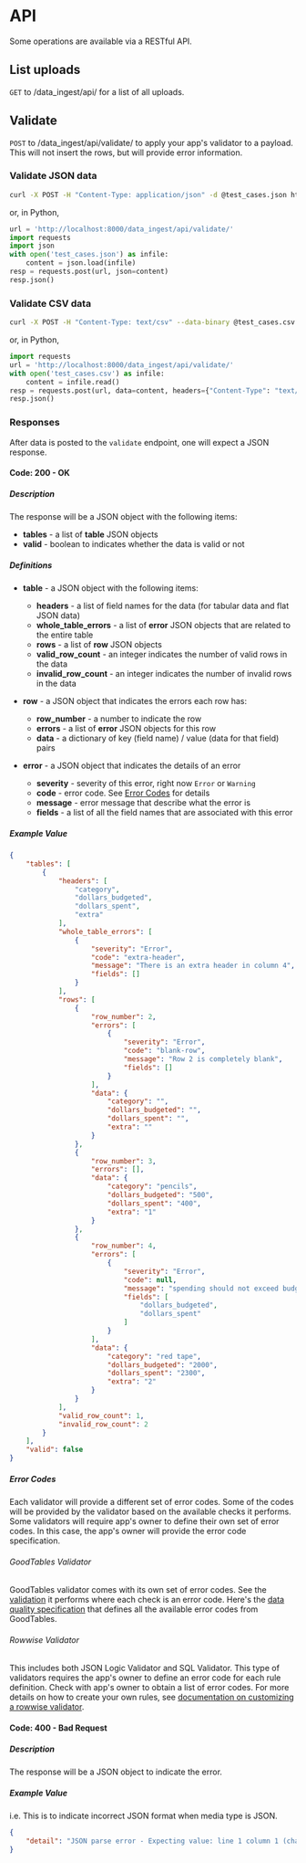 API
===

Some operations are available via a RESTful API.

List uploads
------------

`GET` to /data_ingest/api/ for a list of all uploads.

Validate
--------

`POST` to /data_ingest/api/validate/ to apply your app's validator
to a payload.  This will not insert the rows, but will provide 
error information.

### Validate JSON data

```bash
curl -X POST -H "Content-Type: application/json" -d @test_cases.json http://localhost:8000/data_ingest/api/validate/
```

or, in Python,

```python
url = 'http://localhost:8000/data_ingest/api/validate/'
import requests
import json
with open('test_cases.json') as infile:
    content = json.load(infile)
resp = requests.post(url, json=content)
resp.json()
```

### Validate CSV data

```bash
curl -X POST -H "Content-Type: text/csv" --data-binary @test_cases.csv http://localhost:8000/data_ingest/api/validate/
```

or, in Python,

```python
import requests
url = 'http://localhost:8000/data_ingest/api/validate/'
with open('test_cases.csv') as infile:
    content = infile.read()
resp = requests.post(url, data=content, headers={"Content-Type": "text/csv"})
resp.json()
```

### Responses

After data is posted to the `validate` endpoint, one will expect a JSON response.

#### Code: 200 - OK

##### Description

The response will be a JSON object with the following items:
  - **tables** - a list of **table** JSON objects
  - **valid** - boolean to indicates whether the data is valid or not

##### Definitions
  - **table** - a JSON object with the following items:
    - **headers** - a list of field names for the data (for tabular data and flat JSON data)
    - **whole_table_errors** - a list of **error** JSON objects that are related to the entire table
    - **rows** - a list of **row** JSON objects
    - **valid_row_count** - an integer indicates the number of valid rows in the data
    - **invalid_row_count** - an integer indicates the number of invalid rows in the data


  - **row** -  a JSON object that indicates the errors each row has:
    - **row_number** - a number to indicate the row
    - **errors** - a list of **error** JSON objects for this row
    - **data** - a dictionary of key (field name) / value (data for that field) pairs


  - **error** - a JSON object that indicates the details of an error
    - **severity** - severity of this error, right now `Error` or `Warning`
    - **code** - error code.  See [Error Codes](#error-codes) for details
    - **message** - error message that describe what the error is
    - **fields** - a list of all the field names that are associated with this error

##### Example Value

```json
{
    "tables": [
        {
            "headers": [
                "category",
                "dollars_budgeted",
                "dollars_spent",
                "extra"
            ],
            "whole_table_errors": [
                {
                    "severity": "Error",
                    "code": "extra-header",
                    "message": "There is an extra header in column 4",
                    "fields": []
                }
            ],
            "rows": [
                {
                    "row_number": 2,
                    "errors": [
                        {
                            "severity": "Error",
                            "code": "blank-row",
                            "message": "Row 2 is completely blank",
                            "fields": []
                        }
                    ],
                    "data": {
                        "category": "",
                        "dollars_budgeted": "",
                        "dollars_spent": "",
                        "extra": ""
                    }
                },
                {
                    "row_number": 3,
                    "errors": [],
                    "data": {
                        "category": "pencils",
                        "dollars_budgeted": "500",
                        "dollars_spent": "400",
                        "extra": "1"
                    }
                },
                {
                    "row_number": 4,
                    "errors": [
                        {
                            "severity": "Error",
                            "code": null,
                            "message": "spending should not exceed budget",
                            "fields": [
                                "dollars_budgeted",
                                "dollars_spent"
                            ]
                        }
                    ],
                    "data": {
                        "category": "red tape",
                        "dollars_budgeted": "2000",
                        "dollars_spent": "2300",
                        "extra": "2"
                    }
                }
            ],
            "valid_row_count": 1,
            "invalid_row_count": 2
        }
    ],
    "valid": false
}
```

##### Error Codes

Each validator will provide a different set of error codes.  Some of the codes will be provided by the validator based on the available checks it performs.  Some validators will require app's owner to define their own set of error codes.  In this case, the app's owner will provide the error code specification.

###### GoodTables Validator

GoodTables validator comes with its own set of error codes.  See the [validation](https://github.com/frictionlessdata/goodtables-py#validation) it performs where each check is an error code. Here's the [data quality specification](https://github.com/frictionlessdata/data-quality-spec/blob/master/spec.json) that defines all the available error codes from GoodTables.

###### Rowwise Validator

This includes both JSON Logic Validator and SQL Validator.  This type of validators requires the app's owner to define an error code for each rule definition.  Check with app's owner to obtain a list of error codes.  For more details on how to create your own rules, see [documentation on customizing a rowwise validator](customize.md#with-a-rowwise-validator).


#### Code: 400 - Bad Request

##### Description

The response will be a JSON object to indicate the error.


##### Example Value

i.e. This is to indicate incorrect JSON format when media type is JSON.

```json
{
    "detail": "JSON parse error - Expecting value: line 1 column 1 (char 0)"
}
```